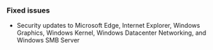 ### Fixed issues
- Security updates to Microsoft Edge, Internet Explorer, Windows Graphics, Windows Kernel, Windows Datacenter Networking, and Windows SMB Server